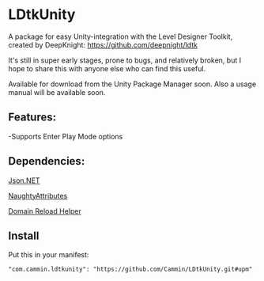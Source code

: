 # LDtkUnity
A package for easy Unity-integration with the Level Designer Toolkit, created by DeepKnight: https://github.com/deepnight/ldtk

It's still in super early stages, prone to bugs, and relatively broken, but I hope to share this with anyone else who can find this useful.

Available for download from the Unity Package Manager soon.
Also a usage manual will be available soon.

## Features:

-Supports Enter Play Mode options


## Dependencies:

[Json.NET](https://github.com/jilleJr/Newtonsoft.Json-for-Unity)

[NaughtyAttributes](https://github.com/dbrizov/NaughtyAttributes)

[Domain Reload Helper](https://github.com/joshcamas/unity-domain-reload-helper)


## Install
Put this in your manifest:

```"com.cammin.ldtkunity": "https://github.com/Cammin/LDtkUnity.git#upm"```


